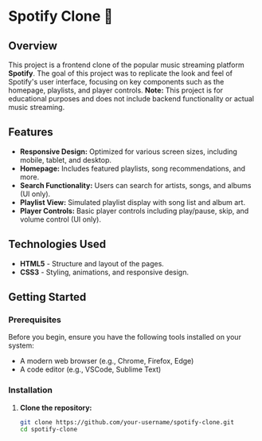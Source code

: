 # Spotify Clone 🎵

## Overview

This project is a frontend clone of the popular music streaming platform **Spotify**. The goal of this project was to replicate the look and feel of Spotify's user interface, focusing on key components such as the homepage, playlists, and player controls. **Note:** This project is for educational purposes and does not include backend functionality or actual music streaming.


## Features

- **Responsive Design:** Optimized for various screen sizes, including mobile, tablet, and desktop.
- **Homepage:** Includes featured playlists, song recommendations, and more.
- **Search Functionality:** Users can search for artists, songs, and albums (UI only).
- **Playlist View:** Simulated playlist display with song list and album art.
- **Player Controls:** Basic player controls including play/pause, skip, and volume control (UI only).

## Technologies Used

- **HTML5** - Structure and layout of the pages.
- **CSS3** - Styling, animations, and responsive design.


## Getting Started

### Prerequisites

Before you begin, ensure you have the following tools installed on your system:

- A modern web browser (e.g., Chrome, Firefox, Edge)
- A code editor (e.g., VSCode, Sublime Text)

### Installation

1. **Clone the repository:**
   ```bash
   git clone https://github.com/your-username/spotify-clone.git
   cd spotify-clone

